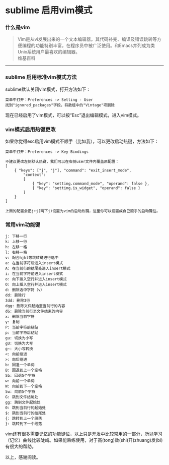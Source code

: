 # sublime 启用vim模式
### 什么是vim

> Vim是从vi发展出来的一个文本编辑器。其代码补完、编译及错误跳转等方便编程的功能特别丰富，在程序员中被广泛使用。和Emacs并列成为类Unix系统用户最喜欢的编辑器。    
> 维基百科

---

### sublime 启用标准vim模式方法
sublime默认关闭vim模式，打开方法如下：

```
菜单中打开：Preferences -> Setting - User
找到"ignored_packages"字段，将数组中的"Vintage"项删除
```
现在已经启用了vim模式，可以按“Esc”退出编辑模式，进入vim模式。
### vim模式启用热键更改
如果你觉得esc启用vim模式不顺手（比如我），可以更改启动热键，方法如下：

```
菜单中打开：Preferences -> Key Bindings

不建议更改左侧默认热键，我们可以在右侧user文件内覆盖原配置：
[
    { "keys": ["j", "j"], "command": "exit_insert_mode",
        "context":
        [
            { "key": "setting.command_mode", "operand": false },
            { "key": "setting.is_widget", "operand": false }
        ]
    }
]

上面的配置会把j+j(两下j)设置为vim的启动热键，这里你可以设置成自己顺手的启动键位。
```
### 常用vim功能键
```
j: 下移一行
k: 上移一行
h: 左移一格
l: 右移一格
v: 配合hjkl等跳转键进行选中
a: 在当前字符后进入insert模式
A: 在当前行的结尾处进入insert模式
i: 在当前字符前进入insert模式
o: 向下插入空行并进入insert模式
O: 向上插入空行并进入insert模式
d: 删除选中字符（v）
dd: 删除行
3dd: 删除3行
dgg: 删除文件起始至当前行的内容
dG: 删除当前行至文件结束的内容
x: 删除当前字符
y: 复制
P: 当前字符前粘贴
p: 当前字符后粘贴
gu: 切换为小写
gU: 切换为大写
g~: 大小写转换
<: 向前缩进
>: 向后缩进
b: 回退一个单词
B: 回退到上一个空格
5b: 回退5个字符
w: 向前一个单词
W: 向前到下一个空格
5w: 向前5个字符
G: 跳到文件结尾处
gg: 跳到文件起始处
0: 跳到当前行的起始处
$: 跳到当前行的结尾处
{: 跳转到上一个段落
}: 跳转到下一个段落
```
vim还有很多需要记忆的功能键位，以上只是开发中比较常用的一部分，所以学习（记忆）曲线比较陡峭。如果能熟练使用，对于高(tong)效(shi)开(zhuang)发(bi)有很大的帮助。

以上，感谢阅读。
